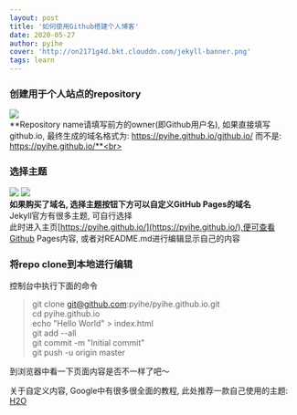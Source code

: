 ```yaml
---
layout: post
title: '如何使用Github搭建个人博客'
date: 2020-05-27
author: pyihe
cover: 'http://on2171g4d.bkt.clouddn.com/jekyll-banner.png'
tags: learn
---
```

### 创建用于个人站点的repository
![](https://upload-images.jianshu.io/upload_images/1246138-295a5676085c8ad8.png)
<br>**Repository name请填写前方的owner(即Github用户名), 如果直接填写github.io, 最终生成的域名格式为: https://pyihe.github.io/github.io/ 而不是: https://pyihe.github.io/**<br>

### 选择主题
![](https://upload-images.jianshu.io/upload_images/1246138-36f7c21a4a0bf837.png)
![](https://upload-images.jianshu.io/upload_images/1246138-f30a414388250cd6.png)
<br>**如果购买了域名, 选择主题按钮下方可以自定义GitHub Pages的域名**<br>
Jekyll官方有很多主题, 可自行选择<br>
此时进入主页[https://pyihe.github.io/](https://pyihe.github.io/),便可查看Github Pages内容, 或者对README.md进行编辑显示自己的内容<br>

### 将repo clone到本地进行编辑
控制台中执行下面的命令
>git clone git@github.com:pyihe/pyihe.github.io.git<br>
>cd pyihe.github.io<br>
>echo "Hello World" > index.html<br>
>git add --all<br>
>git commit -m "Initial commit"<br>
>git push -u origin master<br>

到浏览器中看一下页面内容是否不一样了吧～<br>

关于自定义内容, Google中有很多很全面的教程, 此处推荐一款自己使用的主题: [H2O](https://github.com/kaeyleo/jekyll-theme-H2O)




